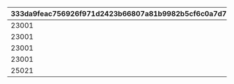 |333da9feac756926f971d2423b66807a81b9982b5cf6c0a7d7912f638c5a336d|214965955dc07acf6eb6d591474629f86255e7d411006c1d8f41f287ad5035f2|1c2b93ffe70885c7cd2bb771b4b1229325c672f55f1ff7063372fe63d4646466|f74743b9393cc4a3ed984aa8e4ebad5e7024cfcf2a43a3a28297d3cccfa68469|bead541b7c06f43dedddacbec206527bd373f19fa0939b8b3acf36b794b1b280|edac2f26bf0e1bbc4d2c9d37736c84ce6e68bb6f591c3aacce7469e2be07eae5|1448807ad9ae146cf5c21b8bff1d7ad59f15eecb76174e2f47b7b29c59e11570|209805142545fb40f34e93ea924a95c93998ab1039518436ed11621c80d0f2a5|0475edc5bf53a5035f81de0aed569a76502d365aa5b1be987b2b541b5431c0ca|62efad708ed2aae46066e3f012518eaaf8300a5bc169bf2f5df93cce0a5a48e1|c11388dd49a39db23b413bb03c76575769b48674923f60e1043500934bb3a7cf|fdd7fdb8e726238437f2d5a29d048b6128070bf608c3eafb1f01d85a3ff94748|
| --- | --- | --- | --- | --- | --- | --- | --- | --- | --- | --- | --- |
|23001|20003|94002|10011|1001|0|1|1|50003|0|804100101|22003|
|23001|91002|94002|10021|1002|1|1|4|50003|1|804100201|22003|
|23001|91002|94002|10031|1003|1|1|7|50003|4|804100301|22003|
|23001|91002|94002|10040|1004|1|0|10|50003|7|0|22003|
|25021|4104402|91002|10050|1005|0|0|11|21953|10|0|140001|